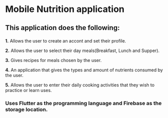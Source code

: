 # Mobile Nutrition application
 
## <p>This application does the following:</p>
<ls>
<p><b>1.</b> Allows the user to create an accont and set their profile.
<p><b>2.</b> Allows the user to select their day meals(Breakfast, Lunch and Supper).
<p><b>3.</b> Gives recipes for meals chosen by the user.
<p><b>4.</b> An application that gives the types and amount of nutrients consumed by the user.
<p><b>5.</b> Allows the user to enter their daily cooking activities that they wish to practice or learn uses.
</ls>


### <p>Uses <b> Flutter</b> as the programming language and <b>Firebase</b> as the storage location.</p>
